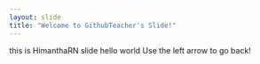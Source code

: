 ```yaml
---
layout: slide
title: "Welcome to GithubTeacher's Slide!"
---
```

this is HimanthaRN slide hello world
Use the left arrow to go back!
